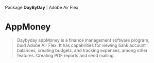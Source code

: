 Package **DayByDay** | Adobe Air Flex
# AppMoney
> Daybyday appMoney is a finance management software program, buid Adobe Air Flex. It has capabilities for viewing bank account balances, creating budgets, and tracking expenses, among other features. Creating PDF reports and send mailing.
